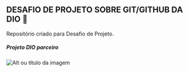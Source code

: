 ## DESAFIO DE PROJETO SOBRE GIT/GITHUB DA DIO 🚀
Repositório criado para Desafio de Projeto.

##### Projeto DIO parceiro
![Alt ou título da imagem](https://i.imgur.com/gyYe4Uh.png)
